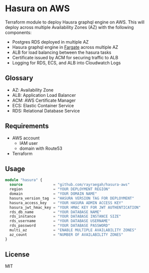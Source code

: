 # Hasura on AWS

Terraform module to deploy Hausra graphql engine on AWS. This will deploy
across multiple Availability Zones (AZ) with the following components:

- Postgres RDS deployed in multiple AZ
- Hasura graphql engine in [Fargate](https://aws.amazon.com/fargate/) across multiple AZ
- ALB for load balancing between the hasura tasks
- Certificate issued by ACM for securing traffic to ALB
- Logging for RDS, ECS, and ALB into Cloudwatch Logs

## Glossary

- AZ: Availability Zone
- ALB: Application Load Balancer
- ACM: AWS Certificate Manager
- ECS: Elastic Container Service
- RDS: Relational Database Service

## Requirements

- AWS account
  - IAM user
  - domain with Route53
- Terraform

## Usage

```terraform
module "hasura" {
  source              = "github.com/rayraegah/hasura-aws"
  region              = "YOUR DEPLOYMENT REGION"
  domain              = "YOUR DOMAIN NAME"
  hasura_version_tag  = "HASURA VERSION TAG FOR DEPLOYMENT"
  hasura_access_key   = "YOUR HASURA ADMIN ACCESS KEY"
  hasura_jwt_hmac_key = "YOUR HMAC KEY FOR JWT AUTHENTICATION"
  rds_db_name         = "YOUR DATABASE NAME"
  rds_instance        = "YOUR DATABASE INSTANCE SIZE"
  rds_username        = "YOUR DATABASE USERNAME"
  rds_password        = "YOUR DATABASE PASSWORD"
  multi_az            = "ENABLE MULTIPLE AVAILABILITY ZONES"
  az_count            = "NUMBER OF AVAILABILITY ZONES"
}
```

## License

MIT
